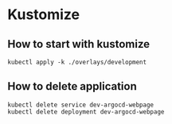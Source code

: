 # Kustomize

## How to start with kustomize
```
kubectl apply -k ./overlays/development
```

## How to delete application
```
kubectl delete service dev-argocd-webpage
kubectl delete deployment dev-argocd-webpage
```



